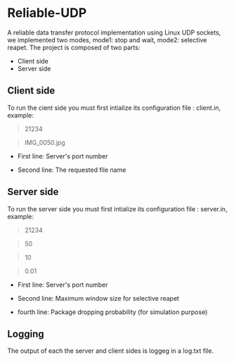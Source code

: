 Reliable-UDP
============

A reliable data transfer protocol implementation using Linux UDP sockets, we implemented two modes, mode1: stop and wait, mode2: selective reapet.
The project is composed of two parts:
 - Client side
 - Server side
 

Client side
-----
To run the cient side you must first intialize its configuration file : client.in, example:
>21234

>IMG_0050.jpg

 - First line: Server's port number

 - Second line: The requested file name

Server side
-----
To run the server side you must first intialize its configuration file : server.in, example:
>21234

>50

>10

>0.01

 - First line: Server's port number

 - Second line: Maximum window size for selective reapet

 - fourth  line: Package dropping probability (for simulation purpose)
 

Logging
-----
The output of each the server and client sides is loggeg in a log.txt file.
